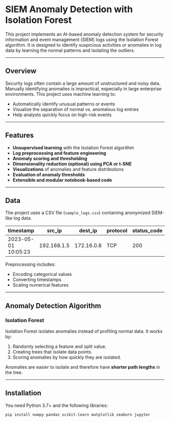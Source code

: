 # SIEM Anomaly Detection with Isolation Forest

This project implements an AI-based anomaly detection system for security information and event management (SIEM) logs using the Isolation Forest algorithm. It is designed to identify suspicious activities or anomalies in log data by learning the normal patterns and isolating the outliers.

---

## Overview

Security logs often contain a large amount of unstructured and noisy data. Manually identifying anomalies is impractical, especially in large enterprise environments. This project uses machine learning to:
- Automatically identify unusual patterns or events
- Visualize the separation of normal vs. anomalous log entries
- Help analysts quickly focus on high-risk events

---

## Features

- **Unsupervised learning** with the Isolation Forest algorithm
- **Log preprocessing and feature engineering**
- **Anomaly scoring and thresholding**
- **Dimensionality reduction (optional) using PCA or t-SNE**
- **Visualizations** of anomalies and feature distributions
- **Evaluation of anomaly thresholds**
- **Extensible and modular notebook-based code**

---

## Data

The project uses a CSV file (`sample_logs.csv`) containing anonymized SIEM-like log data.

| timestamp           | src\_ip     | dest\_ip   | protocol | status\_code | bytes\_sent | action |
| ------------------- | ----------- | ---------- | -------- | ------------ | ----------- | ------ |
| 2023-05-01 10:05:23 | 192.168.1.5 | 172.16.0.8 | TCP      | 200          | 304         | allow  |


Preprocessing includes:
- Encoding categorical values
- Converting timestamps
- Scaling numerical features

---

## Anomaly Detection Algorithm

### Isolation Forest
Isolation Forest isolates anomalies instead of profiling normal data. It works by:
1. Randomly selecting a feature and split value.
2. Creating trees that isolate data points.
3. Scoring anomalies by how quickly they are isolated.

Anomalies are easier to isolate and therefore have **shorter path lengths** in the tree.

---

## Installation

You need Python 3.7+ and the following libraries:

```bash
pip install numpy pandas scikit-learn matplotlib seaborn jupyter

